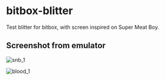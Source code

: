 # bitbox-blitter
Test blitter for bitbox, with screen inspired on Super Meat Boy.

## Screenshot from emulator

![snb_1](https://user-images.githubusercontent.com/34912951/37690411-76a73ee0-2c89-11e8-9726-13184b76c826.png)

![blood_1](https://user-images.githubusercontent.com/34912951/37690432-a762e8b8-2c89-11e8-82f7-a584b84afdd7.png)

